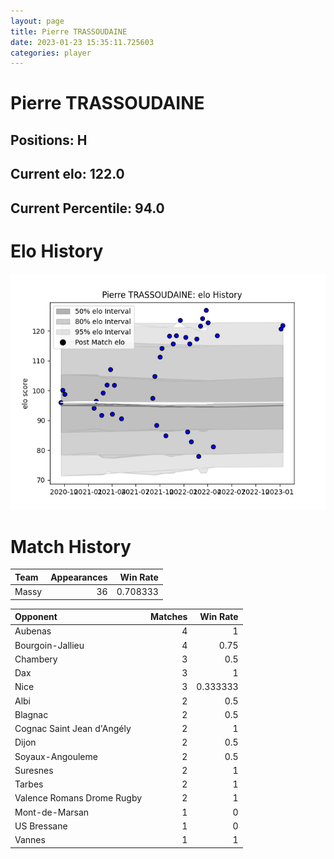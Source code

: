 ```yaml
---  
layout: page  
title: Pierre TRASSOUDAINE  
date: 2023-01-23 15:35:11.725603  
categories: player  
---
```

# Pierre TRASSOUDAINE

## Positions: H

## Current elo: 122.0

## Current Percentile: 94.0

# Elo History


![elo history](history_PierreTRASSOUDAINE.png)
# Match History


| Team   |   Appearances |   Win Rate |
|:-------|--------------:|-----------:|
| Massy  |            36 |   0.708333 |

| Opponent                   |   Matches |   Win Rate |
|:---------------------------|----------:|-----------:|
| Aubenas                    |         4 |   1        |
| Bourgoin-Jallieu           |         4 |   0.75     |
| Chambery                   |         3 |   0.5      |
| Dax                        |         3 |   1        |
| Nice                       |         3 |   0.333333 |
| Albi                       |         2 |   0.5      |
| Blagnac                    |         2 |   0.5      |
| Cognac Saint Jean d'Angély |         2 |   1        |
| Dijon                      |         2 |   0.5      |
| Soyaux-Angouleme           |         2 |   0.5      |
| Suresnes                   |         2 |   1        |
| Tarbes                     |         2 |   1        |
| Valence Romans Drome Rugby |         2 |   1        |
| Mont-de-Marsan             |         1 |   0        |
| US Bressane                |         1 |   0        |
| Vannes                     |         1 |   1        |